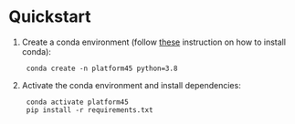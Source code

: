 # Quickstart

1. Create a conda environment (follow [these](https://docs.conda.io/projects/conda/en/latest/user-guide/install/linux.html) instruction on how to install conda):
   ```
    conda create -n platform45 python=3.8 
   ```
2. Activate the conda environment and install dependencies:
   ```
    conda activate platform45
    pip install -r requirements.txt
   ```

